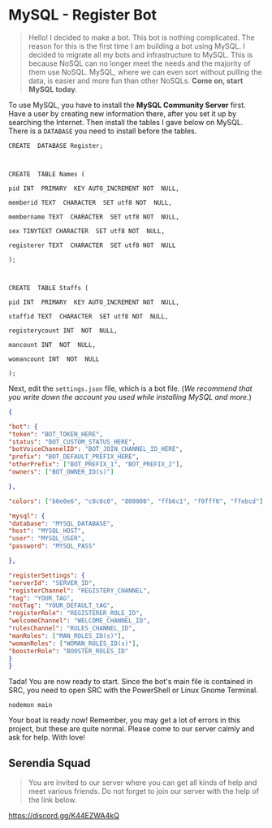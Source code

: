 # MySQL - Register Bot
> Hello! I decided to make a bot. This bot is nothing complicated. The reason for this is the first time I am building a bot using MySQL. I decided to migrate all my bots and infrastructure to MySQL. This is because NoSQL can no longer meet the needs and the majority of them use NoSQL. MySQL, where we can even sort without pulling the data, is easier and more fun than other NoSQLs. **Come on, start MySQL today**.

To use MySQL, you have to install the **MySQL Community Server** first. Have a user by creating new information there, after you set it up by searching the Internet. Then install the tables I gave below on MySQL. There is a `DATABASE` you need to install before the tables.

```
CREATE  DATABASE Register;

  

CREATE  TABLE Names (

pid INT  PRIMARY  KEY AUTO_INCREMENT NOT  NULL,

memberid TEXT  CHARACTER  SET utf8 NOT  NULL,

membername TEXT  CHARACTER  SET utf8 NOT  NULL,

sex TINYTEXT CHARACTER  SET utf8 NOT  NULL,

registerer TEXT  CHARACTER  SET utf8 NOT  NULL

);

  

CREATE  TABLE Staffs (

pid INT  PRIMARY  KEY AUTO_INCREMENT NOT  NULL,

staffid TEXT  CHARACTER  SET utf8 NOT  NULL,

registerycount INT  NOT  NULL,

mancount INT  NOT  NULL,

womancount INT  NOT  NULL

);
```
Next, edit the `settings.json` file, which is a bot file. (*We recommend that you write down the account you used while installing MySQL and more.*)

```json
{

"bot": {
"token": "BOT_TOKEN_HERE",
"status": "BOT_CUSTOM_STATUS_HERE",
"botVoiceChannelID": "BOT_JOIN_CHANNEL_ID_HERE",
"prefix": "BOT_DEFAULT_PREFIX_HERE",
"otherPrefix": ["BOT_PREFIX_1", "BOT_PREFIX_2"],
"owners": ["BOT_OWNER_ID(s)"]

},

"colors": ["b0e0e6", "c0c0c0", "800000", "ffb6c1", "f0fff0", "ffebcd"],

"mysql": {
"database": "MYSQL_DATABASE",
"host": "MYSQL_HOST",
"user": "MYSQL_USER",
"password": "MYSQL_PASS"

},

"registerSettings": {
"serverId": "SERVER_ID",
"registerChannel": "REGISTERY_CHANNEL",
"tag": "YOUR_TAG",
"notTag": "YOUR_DEFAULT_tAG",
"registerRole": "REGISTERER_ROLE_ID",
"welcomeChannel": "WELCOME_CHANNEL_ID",
"rulesChannel": "RULES_CHANNEL_ID",
"manRoles": ["MAN_ROLES_ID(s)"],
"womanRoles": ["WOMAN_ROLES_ID(s)"],
"boosterRole": "BOOSTER_ROLES_ID"
}
}
```
Tada! You are now ready to start. Since the bot's main file is contained in SRC, you need to open SRC with the PowerShell or Linux Gnome Terminal.
```
nodemon main
```

Your boat is ready now! Remember, you may get a lot of errors in this project, but these are quite normal. Please come to our server calmly and ask for help. With love!

## Serendia Squad
> You are invited to our server where you can get all kinds of help and meet various friends. Do not forget to join our server with the help of the link below.

https://discord.gg/K44EZWA4kQ

